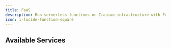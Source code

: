 ```yaml
---
title: FaaS
description: Run serverless functions on Iranian infrastructure with Function as a Service platforms that ensure data locality.
icon: i-lucide-function-square
---
```


## Available Services
